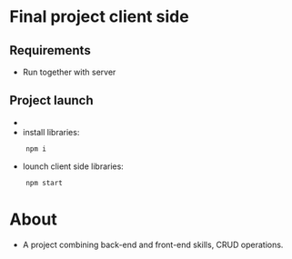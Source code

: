 # Final project client side

## Requirements

- Run together with server

## Project launch

-
- install libraries:

```cmd
    npm i
```

- lounch client side libraries:

```cmd
    npm start
```

# About

- A project combining back-end and front-end skills, CRUD operations.
